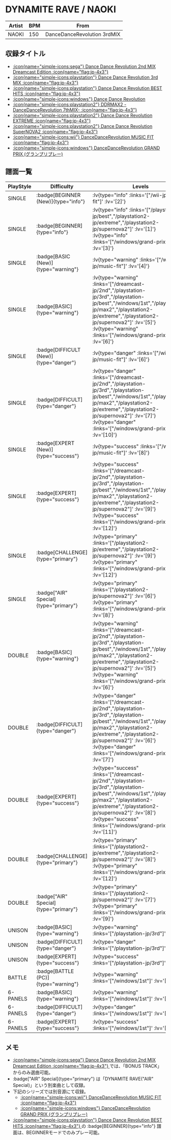 # DYNAMITE RAVE / NAOKI

|Artist|BPM|From|
|------|---|----|
|NAOKI|150|DanceDanceRevolution 3rdMIX|

## 収録タイトル

- [ :icon{name="simple-icons:sega"} Dance Dance Revolution 2nd MIX Dreamcast Edition :icon{name="flag:jp-4x3"} ](/dreamcast-jp/2nd)
- [ :icon{name="simple-icons:playstation"} Dance Dance Revolution 3rd MIX :icon{name="flag:jp-4x3"} ](/playstation-jp/3rd)
- [ :icon{name="simple-icons:playstation"} Dance Dance Revolution BEST HITS :icon{name="flag:jp-4x3"} ](/playstation-jp/best)
- [ :icon{name="simple-icons:windows"} Dance Dance Revolution](/windows/1st)
- [ :icon{name="simple-icons:playstation2"} DDRMAX2 -DanceDanceRevolution 7thMIX- :icon{name="flag:jp-4x3"} ](/playstation2-jp/max2)
- [ :icon{name="simple-icons:playstation2"} Dance Dance Revolution EXTREME :icon{name="flag:jp-4x3"} ](/playstation2-jp/extreme)
- [ :icon{name="simple-icons:playstation2"} Dance Dance Revolution SuperNOVA2 :icon{name="flag:jp-4x3"} ](/playstation2-jp/supernova2)
- [ :icon{name="simple-icons:wii"} DanceDanceRevolution MUSIC FIT :icon{name="flag:jp-4x3"} ](/wii-jp/music-fit)
- [ :icon{name="simple-icons:windows"} DanceDanceRevolution GRAND PRIX (グランプリプレー)](/windows/grand-prix)

## 譜面一覧

|PlayStyle|Difficulty|Levels|Notes|Movie|
|---------|----------|------|-----|-----|
|SINGLE| :badge[BEGINNER (New)]{type="info"} | :lv{type="info" :links='["/wii-jp/music-fit"]' :lv='[2]'} |70/0||
|SINGLE| :badge[BEGINNER]{type="info"} | :lv{type="info" :links='["/playstation-jp/best","/playstation2-jp/extreme","/playstation2-jp/supernova2"]' :lv='[1]'}  :lv{type="info" :links='["/windows/grand-prix"]' :lv='[3]'} |110/0||
|SINGLE| :badge[BASIC (New)]{type="warning"} | :lv{type="warning" :links='["/wii-jp/music-fit"]' :lv='[4]'} |129/0||
|SINGLE| :badge[BASIC]{type="warning"} | :lv{type="warning" :links='["/dreamcast-jp/2nd","/playstation-jp/3rd","/playstation-jp/best","/windows/1st","/playstation2-jp/max2","/playstation2-jp/extreme","/playstation2-jp/supernova2"]' :lv='[5]'}  :lv{type="warning" :links='["/windows/grand-prix"]' :lv='[6]'} |188/0||
|SINGLE| :badge[DIFFICULT (New)]{type="danger"} | :lv{type="danger" :links='["/wii-jp/music-fit"]' :lv='[6]'} |217/4||
|SINGLE| :badge[DIFFICULT]{type="danger"} | :lv{type="danger" :links='["/dreamcast-jp/2nd","/playstation-jp/3rd","/playstation-jp/best","/windows/1st","/playstation2-jp/max2","/playstation2-jp/extreme","/playstation2-jp/supernova2"]' :lv='[7]'}  :lv{type="danger" :links='["/windows/grand-prix"]' :lv='[10]'} |269/0||
|SINGLE| :badge[EXPERT (New)]{type="success"} | :lv{type="success" :links='["/wii-jp/music-fit"]' :lv='[8]'} |304/6||
|SINGLE| :badge[EXPERT]{type="success"} | :lv{type="success" :links='["/dreamcast-jp/2nd","/playstation-jp/3rd","/playstation-jp/best","/windows/1st","/playstation2-jp/max2","/playstation2-jp/extreme","/playstation2-jp/supernova2"]' :lv='[9]'} :lv{type="success" :links='["/windows/grand-prix"]' :lv='[12]'} |398/0||
|SINGLE| :badge[CHALLENGE]{type="primary"} | :lv{type="primary" :links='["/playstation2-jp/extreme","/playstation2-jp/supernova2"]' :lv='[9]'}  :lv{type="primary" :links='["/windows/grand-prix"]' :lv='[12]'} |362/6||
|SINGLE| :badge["AIR" Special]{type="primary"} | :lv{type="primary" :links='["/playstation2-jp/supernova2"]' :lv='[6]'}  :lv{type="primary" :links='["/windows/grand-prix"]' :lv='[8]'} |217/0||
|DOUBLE| :badge[BASIC]{type="warning"} | :lv{type="warning" :links='["/dreamcast-jp/2nd","/playstation-jp/3rd","/playstation-jp/best","/windows/1st","/playstation2-jp/max2","/playstation2-jp/extreme","/playstation2-jp/supernova2"]' :lv='[5]'}  :lv{type="warning" :links='["/windows/grand-prix"]' :lv='[6]'} |217/0||
|DOUBLE| :badge[DIFFICULT]{type="danger"} | :lv{type="danger" :links='["/dreamcast-jp/2nd","/playstation-jp/3rd","/playstation-jp/best","/windows/1st","/playstation2-jp/max2","/playstation2-jp/extreme","/playstation2-jp/supernova2"]' :lv='[6]'}  :lv{type="danger" :links='["/windows/grand-prix"]' :lv='[7]'} |250/0||
|DOUBLE| :badge[EXPERT]{type="success"} | :lv{type="success" :links='["/dreamcast-jp/2nd","/playstation-jp/3rd","/playstation-jp/best","/windows/1st","/playstation2-jp/max2","/playstation2-jp/extreme","/playstation2-jp/supernova2"]' :lv='[8]'}  :lv{type="success" :links='["/windows/grand-prix"]' :lv='[11]'} |331/0||
|DOUBLE| :badge[CHALLENGE]{type="primary"} | :lv{type="primary" :links='["/playstation2-jp/extreme","/playstation2-jp/supernova2"]' :lv='[8]'}  :lv{type="primary" :links='["/windows/grand-prix"]' :lv='[12]'} |327/0||
|DOUBLE| :badge["AIR" Special]{type="primary"} | :lv{type="primary" :links='["/playstation2-jp/supernova2"]' :lv='[7]'}  :lv{type="primary" :links='["/windows/grand-prix"]' :lv='[9]'} |217/0||
|UNISON| :badge[BASIC]{type="warning"} | :lv{type="warning" :links='["/playstation-jp/3rd"]' :lv='[5]'} |||
|UNISON| :badge[DIFFICULT]{type="danger"} | :lv{type="danger" :links='["/playstation-jp/3rd"]' :lv='[7]'} |||
|UNISON| :badge[EXPERT]{type="success"} | :lv{type="success" :links='["/playstation-jp/3rd"]' :lv='[9]'} |||
|BATTLE| :badge[BATTLE (PC)]{type="warning"} | :lv{type="warning" :links='["/windows/1st"]' :lv='[6]'} |||
|6-PANELS| :badge[BASIC]{type="warning"} | :lv{type="warning" :links='["/windows/1st"]' :lv='[4]'} |188/0||
|6-PANELS| :badge[DIFFICULT]{type="danger"} | :lv{type="danger" :links='["/windows/1st"]' :lv='[7]'} |262/0||
|6-PANELS| :badge[EXPERT]{type="success"} | :lv{type="success" :links='["/windows/1st"]' :lv='[9]'} |395/0||

## メモ

- [ :icon{name="simple-icons:sega"} Dance Dance Revolution 2nd MIX Dreamcast Edition :icon{name="flag:jp-4x3"} ](/dreamcast-jp/2nd)では、「BONUS TRACK」からのみ選曲可能。
- :badge["AIR" Special]{type="primary"} は「DYNAMITE RAVE("AIR" Special)」という別楽曲として収録。
- 下記のシリーズでは別音源にて収録。
  - [ :icon{name="simple-icons:wii"} DanceDanceRevolution MUSIC FIT :icon{name="flag:jp-4x3"} ](/wii-jp/music-fit)
  - [ :icon{name="simple-icons:windows"} DanceDanceRevolution GRAND PRIX (グランプリプレー)](/windows/grand-prix)
- [ :icon{name="simple-icons:playstation"} Dance Dance Revolution BEST HITS :icon{name="flag:jp-4x3"} ](/playstation-jp/best)の :badge[BEGINNER]{type="info"} 譜面は、BEGINNERモードでのみプレー可能。
